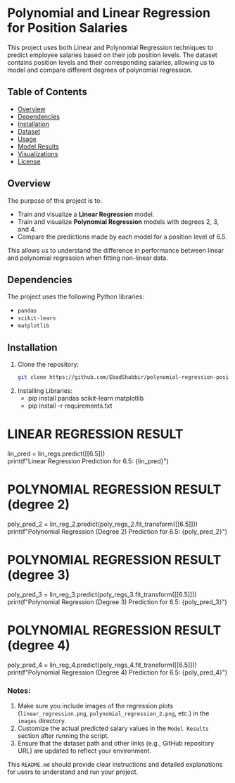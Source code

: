 # Polynomial and Linear Regression for Position Salaries

This project uses both Linear and Polynomial Regression techniques to predict employee salaries based on their job position levels. The dataset contains position levels and their corresponding salaries, allowing us to model and compare different degrees of polynomial regression.

## Table of Contents
- [Overview](#overview)
- [Dependencies](#dependencies)
- [Installation](#installation)
- [Dataset](#dataset)
- [Usage](#usage)
- [Model Results](#model-results)
- [Visualizations](#visualizations)
- [License](#license)

## Overview
The purpose of this project is to:
- Train and visualize a **Linear Regression** model.
- Train and visualize **Polynomial Regression** models with degrees 2, 3, and 4.
- Compare the predictions made by each model for a position level of 6.5.

This allows us to understand the difference in performance between linear and polynomial regression when fitting non-linear data.

## Dependencies
The project uses the following Python libraries:
- `pandas`
- `scikit-learn`
- `matplotlib`


## Installation
1. Clone the repository:
   ```bash
   git clone https://github.com/EbadShabbir/polynomial-regression-position-salaries.git
2. Installing Libraries:
   - pip install pandas scikit-learn matplotlib
   - pip install -r requirements.txt
# LINEAR REGRESSION RESULT
lin_pred = lin_regs.predict([[6.5]])  
print(f"Linear Regression Prediction for 6.5: {lin_pred}")

# POLYNOMIAL REGRESSION RESULT (degree 2)
poly_pred_2 = lin_reg_2.predict(poly_regs_2.fit_transform([[6.5]]))  
print(f"Polynomial Regression (Degree 2) Prediction for 6.5: {poly_pred_2}")

# POLYNOMIAL REGRESSION RESULT (degree 3)
poly_pred_3 = lin_reg_3.predict(poly_regs_3.fit_transform([[6.5]]))  
print(f"Polynomial Regression (Degree 3) Prediction for 6.5: {poly_pred_3}")

# POLYNOMIAL REGRESSION RESULT (degree 4)
poly_pred_4 = lin_reg_4.predict(poly_regs_4.fit_transform([[6.5]]))  
print(f"Polynomial Regression (Degree 4) Prediction for 6.5: {poly_pred_4}")

### Notes:
1. Make sure you include images of the regression plots (`linear_regression.png`, `polynomial_regression_2.png`, etc.) in the `images` directory.
2. Customize the actual predicted salary values in the `Model Results` section after running the script.
3. Ensure that the dataset path and other links (e.g., GitHub repository URL) are updated to reflect your environment.

This `README.md` should provide clear instructions and detailed explanations for users to understand and run your project.

